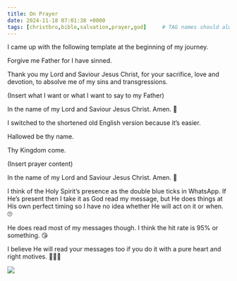 ```yaml
---
title: On Prayer
date: 2024-11-18 07:01:38 +0000
tags: [christbro,bible,salvation,prayer,god]     # TAG names should always be lowercase
---
```


I came up with the following template at the beginning of my journey.

Forgive me Father for I have sinned.

Thank you my Lord and Saviour Jesus Christ, for your sacrifice, love and devotion, to absolve me of my sins and transgressions.

(Insert what I want or what I want to say to my Father)

In the name of my Lord and Saviour Jesus Christ. Amen. 🙏 

I switched to the shortened old English version because it’s easier.

Hallowed be thy name.

Thy Kingdom come.

(Insert prayer content)

In the name of my Lord and Saviour Jesus Christ. Amen. 🙏 

I think of the Holy Spirit’s presence as the double blue ticks in WhatsApp. If He’s present then I take it as God read my message, but He does things at His own perfect timing so I have no idea whether He will act on it or when. 🙄

He does read most of my messages though. I think the hit rate is 95% or something. 😘

I believe He will read your messages too if you do it with a pure heart and right motives. 🙏🫶😘

![](/0d1829282006a07344bbda721cb30dd7.jpeg)